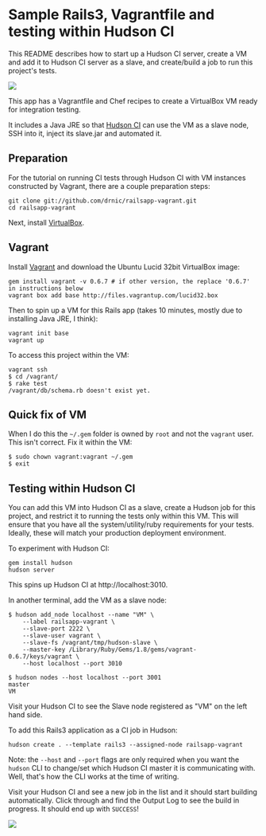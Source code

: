 # Sample Rails3, Vagrantfile and testing within Hudson CI

This README describes how to start up a Hudson CI server, create a VM and add it to Hudson CI server as a slave, and create/build a job to run this project's tests. 

<img src="http://img.skitch.com/20101108-jpitj3arquqthqndhs4eagmy89.png">

This app has a Vagrantfile and Chef recipes to create a VirtualBox VM ready for integration testing.

It includes a Java JRE so that [Hudson CI](http://hudson-ci.org/) can use the VM as a slave node, SSH into it, inject its slave.jar and automated it.

## Preparation

For the tutorial on running CI tests through Hudson CI with VM instances constructed by Vagrant, there are a couple preparation steps:

    git clone git://github.com/drnic/railsapp-vagrant.git
    cd railsapp-vagrant

Next, install [VirtualBox](http://virtualbox.org/).

## Vagrant

Install [Vagrant](http://vagrantup.com/) and download the Ubuntu Lucid 32bit VirtualBox image:

    gem install vagrant -v 0.6.7 # if other version, the replace '0.6.7' in instructions below
    vagrant box add base http://files.vagrantup.com/lucid32.box

Then to spin up a VM for this Rails app (takes 10 minutes, mostly due to installing Java JRE, I think):

    vagrant init base
    vagrant up

To access this project within the VM:

    vagrant ssh
    $ cd /vagrant/
    $ rake test
    /vagrant/db/schema.rb doesn't exist yet.

## Quick fix of VM

When I do this the `~/.gem` folder is owned by `root` and not the `vagrant` user. This isn't correct. Fix it within the VM:

    $ sudo chown vagrant:vagrant ~/.gem
    $ exit

## Testing within Hudson CI

You can add this VM into Hudson CI as a slave, create a Hudson job for this project, and restrict it to running the tests only within this VM. This will ensure that you have all the system/utility/ruby requirements for your tests. Ideally, these will match your production deployment environment.

To experiment with Hudson CI:

    gem install hudson
    hudson server

This spins up Hudson CI at http://localhost:3010. 

In another terminal, add the VM as a slave node:

    $ hudson add_node localhost --name "VM" \
        --label railsapp-vagrant \
        --slave-port 2222 \
        --slave-user vagrant \
        --slave-fs /vagrant/tmp/hudson-slave \
        --master-key /Library/Ruby/Gems/1.8/gems/vagrant-0.6.7/keys/vagrant \
        --host localhost --port 3010
    
    $ hudson nodes --host localhost --port 3001
    master
    VM
    
Visit your Hudson CI to see the Slave node registered as "VM" on the left hand side.

To add this Rails3 application as a CI job in Hudson:

    hudson create . --template rails3 --assigned-node railsapp-vagrant

Note: the `--host` and `--port` flags are only required when you want the `hudson` CLI to change/set which Hudson CI master it is communicating with. Well, that's how the CLI works at the time of writing.

Visit your Hudson CI and see a new job in the list and it should start building automatically. Click through and find the Output Log to see the build in progress. It should end up with `SUCCESS`!

<img src="http://img.skitch.com/20101108-jpitj3arquqthqndhs4eagmy89.png">

